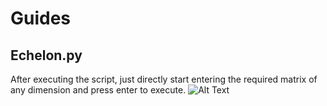 
# Guides

## Echelon.py

After executing the script, 
just directly start entering the required matrix of any dimension and press enter to execute.
![Alt Text](https://im3.ezgif.com/tmp/ezgif-3-7617e8e276.gif)

